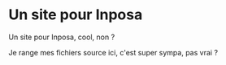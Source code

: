 # Un site pour Inposa
Un site pour Inposa, cool, non ?


Je range mes fichiers source ici, c'est super sympa, pas vrai ? 
